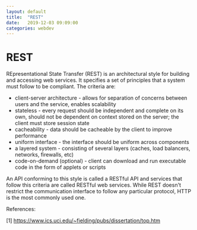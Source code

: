 ```yaml
---
layout: default
title:  "REST"
date:   2019-12-03 09:09:00
categories: webdev
---
```


# REST
REpresentational State Transfer (REST) is an architectural style for building and accessing web services. It specifies a set of principles that a system must follow to be compliant. The criteria are:
 * client-server architecture - allows for separation of concerns between users and the service, enables scalability
 * stateless - every request should be independent and complete on its own, should not be dependent on context stored on the server; the client must store session state
 * cacheability - data should be cacheable by the client to improve performance
 * uniform interface - the interface should be uniform across components
 * a layered system - consisting of several layers (caches, load balancers, networks, firewalls, etc)
 * code-on-demand (optional) - client can download and run executable code in the form of applets or scripts

An API conforming to this style is called a RESTful API and services that follow this criteria are called RESTful web services. While REST doesn't restrict the communication interface to follow any particular protocol, HTTP is the most commonly used one.


References:

[1] https://www.ics.uci.edu/~fielding/pubs/dissertation/top.htm
